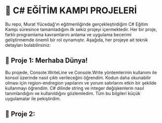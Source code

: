 # 🌟 C# EĞİTİM KAMPI PROJELERİ
Bu repo, Murat Yücedağ'ın eğitmenliğinde gerçekleştirdiğim C# Eğitim Kampı süresince tamamladığım ilk sekiz projeyi içermektedir. Her bir proje, farklı programlama kavramlarını anlama ve uygulama becerimi geliştirmemde önemli bir rol oynamıştır. Aşağıda, her projeye ait teknik detayları bulabilirsiniz:

## 🎯 Proje 1: Merhaba Dünya!
Bu projede, Console.WriteLine ve Console.Write yöntemlerinin kullanımı ile konsol üzerinde nasıl çıktı verileceğini öğrendim. Kodun daha okunabilir olması için region-endregion yapılarını ve yorum satırlarını etkin bir şekilde kullanmayı öğrendim. C# dilinde string ve integer değişkenlerin nasıl tanımlandığını ve kullanıldığını gözlemledim. Tüm bu bilgileri küçük uygulamalar ile pekiştirdim.

## 🎯 Proje 2: 
